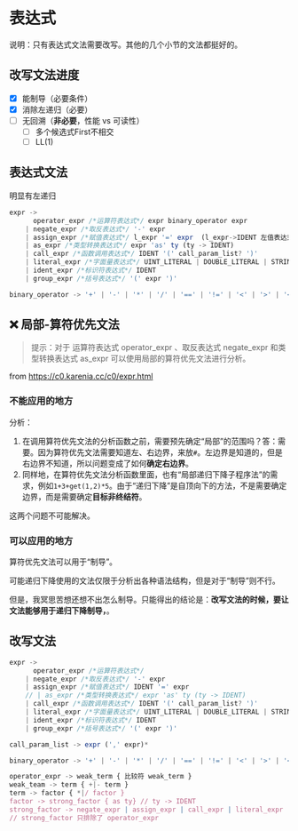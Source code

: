# 表达式

说明：只有表达式文法需要改写。其他的几个小节的文法都挺好的。

## 改写文法进度
- [x] 能制导（必要条件）
- [x] 消除左递归（必要）
- [ ] 无回溯（**非必要**，性能 vs 可读性）
  - [ ] 多个候选式First不相交
  - [ ] LL(1)

## 表达式文法

明显有左递归

```js
expr -> 
      operator_expr /*运算符表达式*/ expr binary_operator expr
    | negate_expr /*取反表达式*/ '-' expr
    | assign_expr /*赋值表达式*/ l_expr '=' expr  (l_expr->IDENT 左值表达式)
    | as_expr /*类型转换表达式*/ expr 'as' ty (ty -> IDENT)
    | call_expr /*函数调用表达式*/ IDENT '(' call_param_list? ')'
    | literal_expr /*字面量表达式*/ UINT_LITERAL | DOUBLE_LITERAL | STRING_LITERAL
    | ident_expr /*标识符表达式*/ IDENT
    | group_expr /*括号表达式*/ '(' expr ')'

binary_operator -> '+' | '-' | '*' | '/' | '==' | '!=' | '<' | '>' | '<=' | '>='

```

## ❌ 局部-算符优先文法

> 提示：对于 运算符表达式 operator_expr 、取反表达式 negate_expr 和类型转换表达式 as_expr 可以使用局部的算符优先文法进行分析。

from https://c0.karenia.cc/c0/expr.html

### 不能应用的地方
分析：
1. 在调用算符优先文法的分析函数之前，需要预先确定“局部”的范围吗？答：需要。因为算符优先文法需要知道左、右边界，来放`#`。左边界是知道的，但是右边界不知道，所以问题变成了如何**确定右边界**。
2. 同样地，在算符优先文法分析函数里面，也有“局部递归下降子程序法”的需求，例如`1+3+get(1,2)*5`。由于“递归下降”是自顶向下的方法，不是需要确定边界，而是需要确定**目标非终结符**。

这两个问题不可能解决。

### 可以应用的地方

算符优先文法可以用于“制导”。

可能递归下降使用的文法仅限于分析出各种语法结构，但是对于“制导”则不行。

但是，我冥思苦想还想不出怎么制导。只能得出的结论是：**改写文法的时候，要让文法能够用于递归下降制导，**。


## 改写文法

```js
expr -> 
      operator_expr /*运算符表达式*/
    | negate_expr /*取反表达式*/ '-' expr
    | assign_expr /*赋值表达式*/ IDENT '=' expr
    // | as_expr /*类型转换表达式*/ expr 'as' ty (ty -> IDENT)
    | call_expr /*函数调用表达式*/ IDENT '(' call_param_list? ')'
    | literal_expr /*字面量表达式*/ UINT_LITERAL | DOUBLE_LITERAL | STRING_LITERAL
    | ident_expr /*标识符表达式*/ IDENT
    | group_expr /*括号表达式*/ '(' expr ')'

call_param_list -> expr (',' expr)*

binary_operator -> '+' | '-' | '*' | '/' | '==' | '!=' | '<' | '>' | '<=' | '>='

operator_expr -> weak_term { 比较符 weak_term }
weak_team -> term { +|- term }
term -> factor { *|/ factor }
factor -> strong_factor { as ty} // ty -> IDENT
strong_factor -> negate_expr | assign_expr | call_expr | literal_expr | ident_expr | group_expr
// strong_factor 只排除了 operator_expr
```